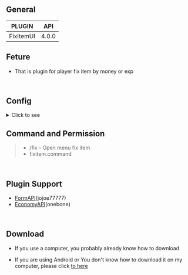 ## General
| **PLUGIN** | **API** |
| :-----: | :-----: |
| FixItemUI | 4.0.0 |

## Feture
- That is plugin for player fix item by money or exp
<br>

## Config
<details>
 <summary>Click to see</summary>
 
 ```yaml
 ---
#
#░█████╗░░█████╗░██████╗░███████╗
#██╔══██╗██╔══██╗██╔══██╗██╔════╝
#██║░░╚═╝██║░░██║██║░░██║█████╗░░
#██║░░██╗██║░░██║██║░░██║██╔══╝░░
#╚█████╔╝╚█████╔╝██████╔╝███████╗
#░╚════╝░░╚════╝░╚═════╝░╚══════╝
#
#
#██████╗░██╗░░░██╗
#██╔══██╗╚██╗░██╔╝
#██████╦╝░╚████╔╝░
#██╔══██╗░░╚██╔╝░░
#██████╦╝░░░██║░░░
#╚═════╝░░░░╚═╝░░░
#
#
#
#░█████╗░██╗░░░░░██╗░█████╗░██╗░░██╗███████╗██████╗░████████╗██████╗░░█████╗░███╗░░██╗
#██╔══██╗██║░░░░░██║██╔══██╗██║░██╔╝██╔════╝██╔══██╗╚══██╔══╝██╔══██╗██╔══██╗████╗░██║
#██║░░╚═╝██║░░░░░██║██║░░╚═╝█████═╝░█████╗░░██║░░██║░░░██║░░░██████╔╝███████║██╔██╗██║
#██║░░██╗██║░░░░░██║██║░░██╗██╔═██╗░██╔══╝░░██║░░██║░░░██║░░░██╔══██╗██╔══██║██║╚████║
#╚█████╔╝███████╗██║╚█████╔╝██║░╚██╗███████╗██████╔╝░░░██║░░░██║░░██║██║░░██║██║░╚███║
#░╚════╝░╚══════╝╚═╝░╚════╝░╚═╝░░╚═╝╚══════╝╚═════╝░░░░╚═╝░░░╚═╝░░╚═╝╚═╝░░╚═╝╚═╝░░╚══╝

menu:
  title: "§l§a•[ §bMenu §cRepair Item§a ]•"
  exit: "§l§a• §cExit§a •"
not-items-or-armor: "§l§cIn your hand is not §bTools or §bArmor"

money:
  title: "§l§a•[ §cRepair Item §bMoney§a ]•"
  button-not-enough: "§l§a• §cFix §bMoney§a •\n§bYou Don't Have Enough Money To Repair"
  button-enough: "§l§a• §cFix §bMoney§a •"
  confirm: "§l§a• §cConfirm §a•"
  no: "§l§a• §cNo §a•\n§bFor me back"
  percent: 1 #Each durability percentage is equal to 3 (x3) please leave the default as 1!!
  price: 1000
  successfully: "§l§aYou have repaired item §6{item_name} a for §b{price} money"
  fail: "§l§cYou do not have enough §6{price} §cto fix this item!"
exp:
  title: "§l§a•[ §cRepair Item §bEXP§a ]•"
  button-not-enough: "§l§a• §cFix §bExp§a •\n§bYou Don't Have Enough Exp To Repair"
  button-enough: "§l§a• §cFix §bExp§a •"
  confirm: "§l§a• §cConfirm §a•"
  no: "§l§a• §cNo §a•\n§bFor me back"
  percent: 1 #Each durability percentage is equal to 3 (x3) please leave the default as 1!!
  price: 10
  successfully: "§l§aYou have repaired item §6{item_name} a for §b{price} exp"
  fail: "§l§cYou do not have enough §6{price} §cto fix this item!"

#NOTE
#{price} = repair money
#{item_name} = item name
```
</details>

## Command and Permission
>- /fix - Open menu fix item
>- fixitem.command
<br>

## Plugin Support
- [FormAPI](https://github.com/jojoe77777/FormAPI)(jojoe77777)
- [EconomyAPI](https://github.com/onebone/EconomyS)(onebone)
<br>

## Download

- If you use a computer, you probably already know how to download


- If you are using Android or You don't know how to download it on my computer, please click <a href="https://github.com/Clickedtran/FixItemUI/archive/refs/heads/Master.zip">to here</a>

